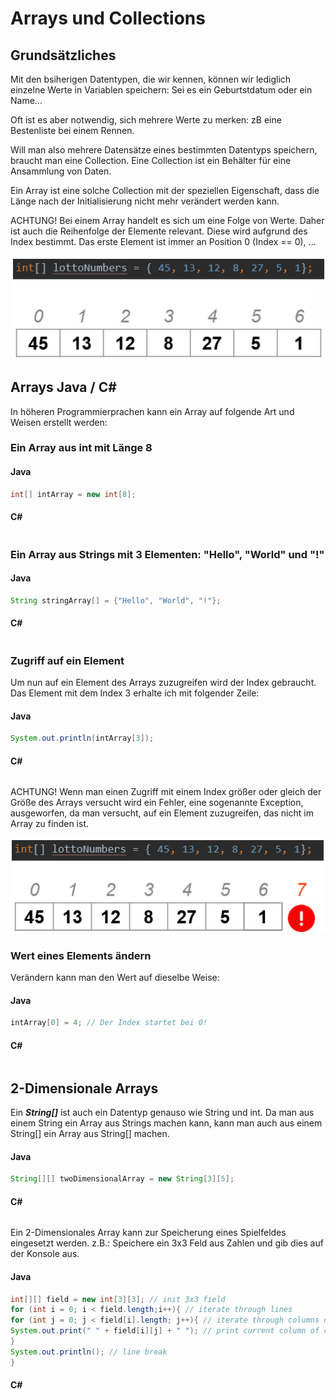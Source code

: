 # Arrays und Collections

## Grundsätzliches

Mit den bsiherigen Datentypen, die wir kennen, können wir lediglich einzelne Werte in Variablen speichern: Sei es ein Geburtstdatum oder ein Name...

Oft ist es aber notwendig, sich mehrere Werte zu merken: zB eine Bestenliste bei einem Rennen. 

Will man also mehrere Datensätze eines bestimmten Datentyps speichern, braucht man eine Collection. Eine Collection ist ein Behälter für eine Ansammlung von Daten.

Ein Array ist eine solche Collection mit der speziellen Eigenschaft, dass die Länge nach der Initialisierung nicht mehr verändert werden kann.

ACHTUNG! Bei einem Array handelt es sich um eine Folge von Werte. Daher ist auch die Reihenfolge der Elemente relevant. Diese wird aufgrund des Index bestimmt. Das erste Element ist immer an Position 0 (Index == 0), ...

![Array und Indices](img/07-01-Array-Indices.png)

## Arrays Java / C#

In höheren Programmierprachen kann ein Array auf folgende Art und Weisen erstellt werden:

### Ein Array aus int mit Länge 8

#### Java

```Java
int[] intArray = new int[8];
```

#### C#

```c#

```

### Ein Array aus Strings mit 3 Elementen: "Hello", "World" und "!"

#### Java

```Java
String stringArray[] = {"Hello", "World", "!"};
```

#### C#

```c#

```

### Zugriff auf ein Element

Um nun auf ein Element des Arrays zuzugreifen wird der Index gebraucht. Das Element mit dem Index 3 erhalte ich mit folgender Zeile:

#### Java

```Java
System.out.println(intArray[3]);
```

#### C#

```c#

```

ACHTUNG! Wenn man einen Zugriff mit einem Index größer oder gleich der Größe des Arrays versucht wird ein Fehler, eine sogenannte Exception, ausgeworfen, da man versucht, auf ein Element zuzugreifen, das nicht im Array zu finden ist.

![Array Out of Bound](img/07-02-Array-OutOfBound.png)

### Wert eines Elements ändern

Verändern kann man den Wert auf dieselbe Weise:

#### Java

```Java
intArray[0] = 4; // Der Index startet bei 0!
```

#### C#

```c#

```

## 2-Dimensionale Arrays

Ein ***String[]*** ist auch ein Datentyp genauso wie String und int. Da man aus einem String ein Array aus Strings machen kann, kann man auch aus einem String[] ein Array
aus String[] machen.

#### Java

```Java
String[][] twoDimensionalArray = new String[3][5];
```

#### C#

```c#

```

Ein 2-Dimensionales Array kann zur Speicherung eines Spielfeldes eingesetzt werden. z.B.: Speichere ein 3x3 Feld aus Zahlen und gib dies auf der Konsole aus.

#### Java

```Java
int[][] field = new int[3][3]; // init 3x3 field
for (int i = 0; i < field.length;i++){ // iterate through lines
for (int j = 0; j < field[i].length; j++){ // iterate through columns of current line
System.out.print(" " + field[i][j] + " "); // print current column of current line
}
System.out.println(); // line break
}
```

#### C#

```c#

```